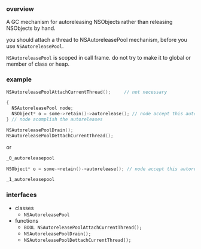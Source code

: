 ### overview
A GC mechanism for autoreleasing NSObjects rather than releasing NSObjects by hand.

you should attach a thread to NSAutoreleasePool mechanism, before you use `NSAutoreleasePool`.

`NSAutoreleasePool` is scoped in call frame. do not try to make it to global or member of class or heap.

### example
```c++
NSAutoreleasePoolAttachCurrentThread();     // not necessary

{
  NSAutoreleasePool node;
  NSObject* o = some->retain()->autorelease(); // node accept this autorelease
} // node acomplish the autoreleases

NSAutoreleasePoolDrain();
NSAutoreleasePoolDettachCurrentThread();
```

or 

```c++
_0_autoreleasepool 

NSObject* o = some->retain()->autorelease(); // node accept this autorelease

_1_autoreleasepool
```

### interfaces
* classes
  * `NSAutoreleasePool`
* functions
  * `BOOL NSAutoreleasePoolAttachCurrentThread();`
  * `NSAutoreleasePoolDrain();`
  * `NSAutoreleasePoolDettachCurrentThread();`

